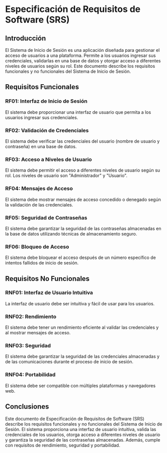 # Especificación de Requisitos de Software (SRS)

## Introducción
El Sistema de Inicio de Sesión es una aplicación diseñada para gestionar el acceso de usuarios a una plataforma. Permite a los usuarios ingresar sus credenciales, validarlas en una base de datos y otorgar acceso a diferentes niveles de usuarios según su rol. Este documento describe los requisitos funcionales y no funcionales del Sistema de Inicio de Sesión.

## Requisitos Funcionales

### RF01: Interfaz de Inicio de Sesión
El sistema debe proporcionar una interfaz de usuario que permita a los usuarios ingresar sus credenciales.

### RF02: Validación de Credenciales
El sistema debe verificar las credenciales del usuario (nombre de usuario y contraseña) en una base de datos.

### RF03: Acceso a Niveles de Usuario
El sistema debe permitir el acceso a diferentes niveles de usuario según su rol. Los niveles de usuario son "Administrador" y "Usuario".

### RF04: Mensajes de Acceso
El sistema debe mostrar mensajes de acceso concedido o denegado según la validación de las credenciales.

### RF05: Seguridad de Contraseñas
El sistema debe garantizar la seguridad de las contraseñas almacenadas en la base de datos utilizando técnicas de almacenamiento seguro.

### RF06: Bloqueo de Acceso
El sistema debe bloquear el acceso después de un número específico de intentos fallidos de inicio de sesión.

## Requisitos No Funcionales

### RNF01: Interfaz de Usuario Intuitiva
La interfaz de usuario debe ser intuitiva y fácil de usar para los usuarios.

### RNF02: Rendimiento
El sistema debe tener un rendimiento eficiente al validar las credenciales y al mostrar mensajes de acceso.

### RNF03: Seguridad
El sistema debe garantizar la seguridad de las credenciales almacenadas y de las comunicaciones durante el proceso de inicio de sesión.

### RNF04: Portabilidad
El sistema debe ser compatible con múltiples plataformas y navegadores web.

## Conclusiones
Este documento de Especificación de Requisitos de Software (SRS) describe los requisitos funcionales y no funcionales del Sistema de Inicio de Sesión. El sistema proporciona una interfaz de usuario intuitiva, valida las credenciales de los usuarios, otorga acceso a diferentes niveles de usuario y garantiza la seguridad de las contraseñas almacenadas. Además, cumple con requisitos de rendimiento, seguridad y portabilidad.
